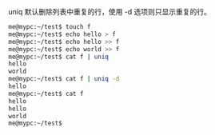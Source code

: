 uniq 默认删除列表中重复的行，使用 -d 选项则只显示重复的行。

```bash
me@mypc:~/test$ touch f
me@mypc:~/test$ echo hello > f
me@mypc:~/test$ echo hello >> f
me@mypc:~/test$ echo world >> f
me@mypc:~/test$ cat f | uniq
hello
world
me@mypc:~/test$ cat f | uniq -d
hello
me@mypc:~/test$ cat f
hello
hello
world
me@mypc:~/test$ 
```

